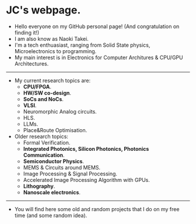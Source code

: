 # JC's webpage.

- Hello everyone on my GitHub personal page! (And congratulation on finding it!)
- I am also know as Naoki Takei.
- I'm a tech enthuasiast, ranging from Solid State physics, Microelectronics to programming.
- My main interest is in Electronics for Computer Architures & CPU/GPU Architectures.
---
- My current research topics are:
   * **CPU/FPGA**.
   * **HW/SW co-design**.
   * **SoCs and NoCs**.
   * **VLSI**.
   * Neuromorphic Analog circuits.
   * HLS.
   * LLMs.
   * Place&Route Optimisation.
- Older research topics:
   * Formal Verification.
   * **Integrated Photonics, Silicon Photonics, Photonics Communication**.
   * **Semiconductor Physics**.
   * MEMS & Circuits around MEMS.
   * Image Processing & Signal Processing.
   * Accelerated Image Processing Algorithm with GPUs.
   * **Lithography**.
   * **Nanoscale electronics**.
---
- You will find here some old and random projects that I do on my free time (and some random idea).
